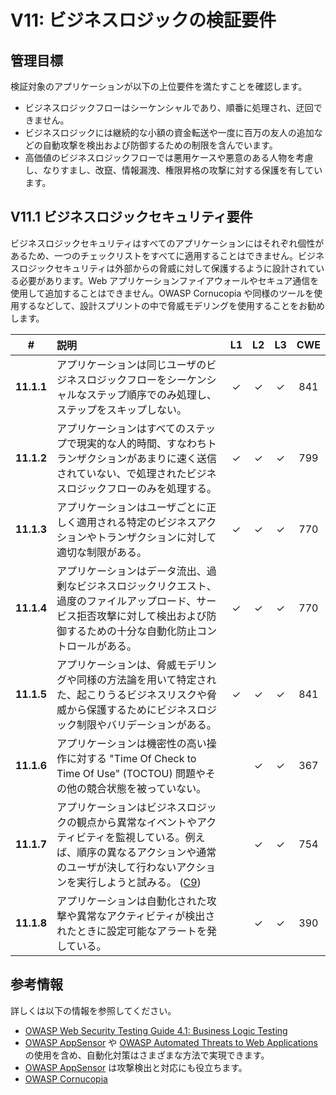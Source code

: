 # V11: ビジネスロジックの検証要件

## 管理目標

検証対象のアプリケーションが以下の上位要件を満たすことを確認します。

* ビジネスロジックフローはシーケンシャルであり、順番に処理され、迂回できません。
* ビジネスロジックには継続的な小額の資金転送や一度に百万の友人の追加などの自動攻撃を検出および防御するための制限を含んでいます。
* 高価値のビジネスロジックフローでは悪用ケースや悪意のある人物を考慮し、なりすまし、改竄、情報漏洩、権限昇格の攻撃に対する保護を有しています。

## V11.1 ビジネスロジックセキュリティ要件

ビジネスロジックセキュリティはすべてのアプリケーションにはそれぞれ個性があるため、一つのチェックリストをすべてに適用することはできません。ビジネスロジックセキュリティは外部からの脅威に対して保護するように設計されている必要があります。Web アプリケーションファイアウォールやセキュア通信を使用して追加することはできません。OWASP Cornucopia や同様のツールを使用するなどして、設計スプリントの中で脅威モデリングを使用することをお勧めします。

| # | 説明 | L1 | L2 | L3 | CWE |
| :---: | :--- | :---: | :---:| :---: | :---: |
| **11.1.1** | アプリケーションは同じユーザのビジネスロジックフローをシーケンシャルなステップ順序でのみ処理し、ステップをスキップしない。 | ✓ | ✓ | ✓ | 841 |
| **11.1.2** | アプリケーションはすべてのステップで現実的な人的時間、すなわちトランザクションがあまりに速く送信されていない、で処理されたビジネスロジックフローのみを処理する。 | ✓ | ✓ | ✓ | 799 |
| **11.1.3** | アプリケーションはユーザごとに正しく適用される特定のビジネスアクションやトランザクションに対して適切な制限がある。 | ✓ | ✓ | ✓ | 770 |
| **11.1.4** | アプリケーションはデータ流出、過剰なビジネスロジックリクエスト、過度のファイルアップロード、サービス拒否攻撃に対して検出および防御するための十分な自動化防止コントロールがある。 | ✓ | ✓ | ✓ | 770 |
| **11.1.5** | アプリケーションは、脅威モデリングや同様の方法論を用いて特定された、起こりうるビジネスリスクや脅威から保護するためにビジネスロジック制限やバリデーションがある。 | ✓ | ✓ | ✓ | 841 |
| **11.1.6** | アプリケーションは機密性の高い操作に対する "Time Of Check to Time Of Use" (TOCTOU) 問題やその他の競合状態を被っていない。 | | ✓ | ✓ | 367 |
| **11.1.7** | アプリケーションはビジネスロジックの観点から異常なイベントやアクティビティを監視している。例えば、順序の異なるアクションや通常のユーザが決して行わないアクションを実行しようと試みる。 ([C9](https://owasp.org/www-project-proactive-controls/#div-numbering)) | | ✓ | ✓ | 754 |
| **11.1.8** | アプリケーションは自動化された攻撃や異常なアクティビティが検出されたときに設定可能なアラートを発している。 | | ✓ | ✓ | 390 |

## 参考情報

詳しくは以下の情報を参照してください。

* [OWASP Web Security Testing Guide 4.1: Business Logic Testing](https://owasp.org/www-project-web-security-testing-guide/v41/4-Web_Application_Security_Testing/10-Business_Logic_Testing/README.html)
* [OWASP AppSensor](https://github.com/jtmelton/appsensor) や [OWASP Automated Threats to Web Applications](https://owasp.org/www-project-automated-threats-to-web-applications/) の使用を含め、自動化対策はさまざまな方法で実現できます。
* [OWASP AppSensor](https://github.com/jtmelton/appsensor) は攻撃検出と対応にも役立ちます。
* [OWASP Cornucopia](https://owasp.org/www-project-cornucopia/)
